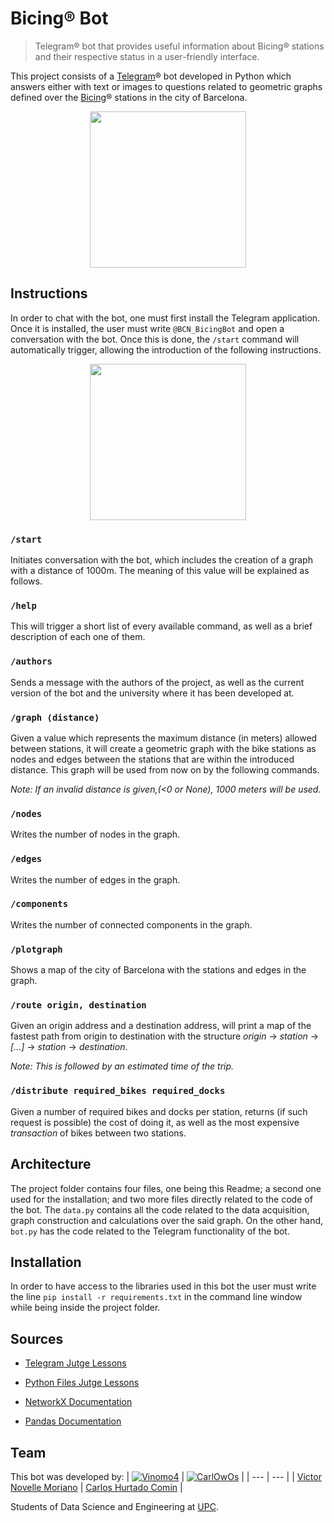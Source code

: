 # Bicing® Bot

> Telegram® bot that provides useful information about Bicing® stations and their respective status in a user-friendly interface.

This project consists of a [Telegram](https://www.upc.edu/ca)®  bot developed in Python which answers either
with text or images to questions related to geometric graphs defined over the
[Bicing](https://www.bicing.barcelona/es)® stations in the city of Barcelona. 

<p align="center">
  <img src='chat.jpeg'  width='250'/>
</p>

## Instructions

In order to chat with the bot, one must first install the Telegram application. Once it is installed, the user must write `@BCN_BicingBot` and open a
conversation with the bot. Once this is done, the `/start` command will
automatically trigger, allowing the introduction of the following instructions.

<p align="center">
  <img src='commands.jpeg'  width='250'/>
</p>


### `/start`

Initiates conversation with the bot, which includes the creation of a graph with
a distance of 1000m. The meaning of this value will be explained as follows.

### `/help`

This will trigger a short list of every available command, as well as a brief
description of each one of them.

### `/authors`

Sends a message with the authors of the project, as well as the current version
of the bot and the university where it has been developed at.

### `/graph ⟨distance⟩`

Given a value which represents the maximum distance (in meters) allowed between stations, it will create a geometric graph with the bike stations as nodes and edges between the stations that are within the introduced distance. This graph will be used from now on by the following commands. 

*Note: If an invalid distance is given,(<0 or None), 1000 meters will be used.*

### `/nodes`

Writes the number of nodes in the graph.

### `/edges`

Writes the number of edges in the graph.

### `/components`

Writes the number of connected components in the graph.

### `/plotgraph`

Shows a map of the city of Barcelona with the stations and edges in the graph.

### `/route origin, destination`

Given an origin address and a destination address, will print a map of the
fastest path from origin to destination with the structure *origin* → *station* →
*[...]* → *station* → *destination*.

*Note: This is followed by an estimated time of the trip.*

### `/distribute required_bikes required_docks`

Given a number of required bikes and docks per station, returns (if such request
is possible) the cost of doing it, as well as the most expensive
*transaction* of bikes between two stations.

## Architecture

The project folder contains four files, one being this Readme; a second one used
for the installation; and two more files directly related to the code of the bot.
The `data.py` contains all the code related to the data acquisition, graph
construction and calculations over the said graph. On the other hand, `bot.py`
has the code related to the Telegram functionality of the bot.

## Installation

In order to have access to the libraries used in this bot the user must write
the line `pip install -r requirements.txt` in the command line window while
being inside the project folder.

## Sources

* [Telegram Jutge Lessons](https://lliçons.jutge.org/python/telegram.html)

* [Python Files Jutge Lessons](https://lliçons.jutge.org/python/fitxers-i-formats.html)

* [NetworkX Documentation](https://networkx.github.io/documentation/stable/tutorial.html)

* [Pandas Documentation](https://pandas.pydata.org/pandas-docs/stable/reference/api/pandas.DataFrame.html)

## Team

This bot was developed by:
| [![Vinomo4](https://avatars2.githubusercontent.com/u/49389601?s=60&v=4)](https://github.com/Vinomo4) | [![CarlOwOs](https://avatars3.githubusercontent.com/u/49389491?s=60&u=b239b67c3f064bf2dae05e08ae9965b7c7e34c36&v=4)](https://github.com/CarlOwOs) |
| --- | --- |
| [Victor Novelle Moriano](https://github.com/Vinomo4) | [Carlos Hurtado Comin](https://github.com/CarlOwOs) |


Students of Data Science and Engineering at [UPC](https://www.upc.edu/ca).



